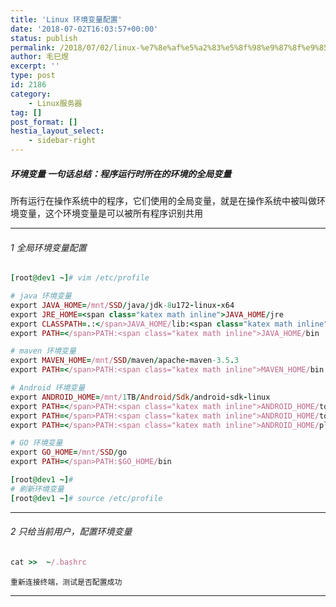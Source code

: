 ```yaml
---
title: 'Linux 环境变量配置'
date: '2018-07-02T16:03:57+00:00'
status: publish
permalink: /2018/07/02/linux-%e7%8e%af%e5%a2%83%e5%8f%98%e9%87%8f%e9%85%8d%e7%bd%ae
author: 毛巳煜
excerpt: ''
type: post
id: 2186
category:
    - Linux服务器
tag: []
post_format: []
hestia_layout_select:
    - sidebar-right
---
```

##### 环境变量 一句话总结：程序运行时所在的环境的全局变量

所有运行在操作系统中的程序，它们使用的全局变量，就是在操作系统中被叫做环境变量，这个环境变量是可以被所有程序识别共用

- - - - - -

###### 1 全局环境变量配置

```ruby
[root@dev1 ~]# vim /etc/profile

# java 环境变量
export JAVA_HOME=/mnt/SSD/java/jdk-8u172-linux-x64
export JRE_HOME=<span class="katex math inline">JAVA_HOME/jre
export CLASSPATH=.:</span>JAVA_HOME/lib:<span class="katex math inline">JRE_HOME/lib
export PATH=</span>PATH:<span class="katex math inline">JAVA_HOME/bin

# maven 环境变量
export MAVEN_HOME=/mnt/SSD/maven/apache-maven-3.5.3
export PATH=</span>PATH:<span class="katex math inline">MAVEN_HOME/bin

# Android 环境变量
export ANDROID_HOME=/mnt/1TB/Android/Sdk/android-sdk-linux
export PATH=</span>PATH:<span class="katex math inline">ANDROID_HOME/tools
export PATH=</span>PATH:<span class="katex math inline">ANDROID_HOME/tools/bin
export PATH=</span>PATH:<span class="katex math inline">ANDROID_HOME/platform-tools

# GO 环境变量
export GO_HOME=/mnt/SSD/go
export PATH=</span>PATH:$GO_HOME/bin

[root@dev1 ~]#
# 刷新环境变量
[root@dev1 ~]# source /etc/profile

```

- - - - - -

###### 2 只给当前用户，配置环境变量

```ruby
cat >>  ~/.bashrc 
```

`重新连接终端，测试是否配置成功`

- - - - - -